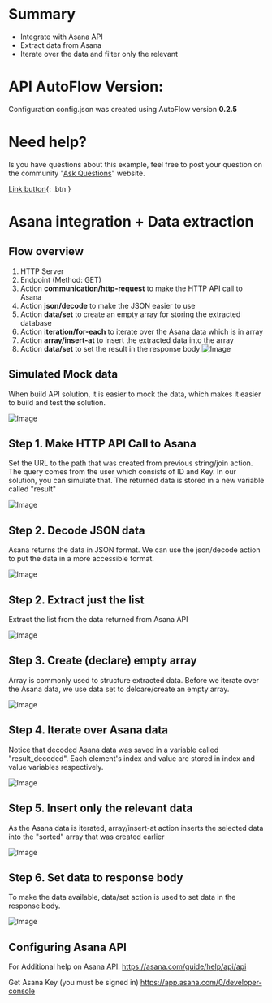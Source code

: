 

# Summary
* Integrate with Asana API
* Extract data from Asana
* Iterate over the data and filter only the relevant

# API AutoFlow Version:
Configuration config.json was created using AutoFlow version __0.2.5__

# Need help?
Is you have questions about this example, feel free to post your question on the community "<a href="https://interactor.com/autoflow/questions" target="_blank">Ask Questions</a>" website.

<a href="https://interactor.com/autoflow/questions" target="_blank">[Link button](http://example.com/){: .btn }</a>

# Asana integration + Data extraction

## Flow overview
1. HTTP Server
2. Endpoint (Method: GET)
3. Action __communication/http-request__ to make the HTTP API call to Asana
4. Action __json/decode__ to make the JSON easier to use
5. Action __data/set__ to create an empty array for storing the extracted database
6. Action __iteration/for-each__ to iterate over the Asana data which is in array
7. Action __array/insert-at__ to insert the extracted data into the array
8. Action __data/set__ to set the result in the response body
![Image](https://github.com/API-AutoFlow/asana-with-data-extraction/blob/master/img/0.png)


## Simulated Mock data
When build API solution, it is easier to mock the data, which makes it easier to build and test the solution.

![Image](https://github.com/API-AutoFlow/asana-with-data-extraction/blob/master/img/1.png)

## Step 1. Make HTTP API Call to Asana
Set the URL to the path that was created from previous string/join action.
The query comes from the user which consists of ID and Key.  In our solution, you can simulate that.
The returned data is stored in a new variable called "result"

![Image](https://github.com/API-AutoFlow/asana-with-data-extraction/blob/master/img/2.png)

## Step 2. Decode JSON data
Asana returns the data in JSON format.  We can use the json/decode action to put the data in a more accessible format.

![Image](https://github.com/API-AutoFlow/asana-with-data-extraction/blob/master/img/3.png)

## Step 2. Extract just the list
Extract the list from the data returned from Asana API

![Image](https://github.com/API-AutoFlow/asana-with-data-extraction/blob/master/img/4.png)

## Step 3. Create (declare) empty array
Array is commonly used to structure extracted data. Before we iterate over the Asana data, we use data set to delcare/create an empty array.

![Image](https://github.com/API-AutoFlow/asana-with-data-extraction/blob/master/img/5.png)

## Step 4. Iterate over Asana data
Notice that decoded Asana data was saved in a variable called "result_decoded".
Each element's index and value are stored in index and value variables respectively.

![Image](https://github.com/API-AutoFlow/asana-with-data-extraction/blob/master/img/6.png)

## Step 5. Insert only the relevant data
As the Asana data is iterated, array/insert-at action inserts the selected data into the "sorted" array that was created earlier

![Image](https://github.com/API-AutoFlow/asana-with-data-extraction/blob/master/img/7.png)

## Step 6. Set data to response body
To make the data available, data/set action is used to set data in the response body.

![Image](https://github.com/API-AutoFlow/asana-with-data-extraction/blob/master/img/8.png)


## Configuring Asana API

For Additional help on Asana API:
https://asana.com/guide/help/api/api

Get Asana Key (you must be signed in)
https://app.asana.com/0/developer-console
